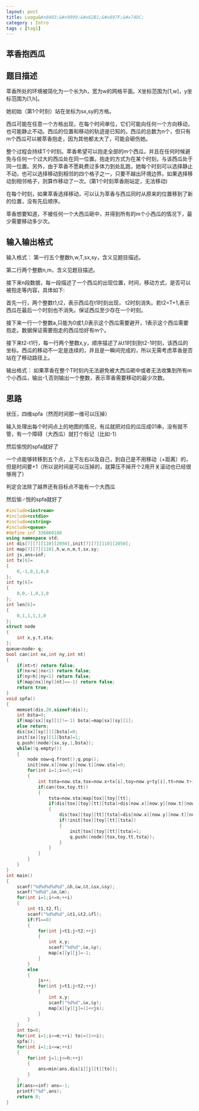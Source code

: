 ```yaml
---
layout: post
title: Luogu&#x8403;&#x9999;&#x62B1;&#x897F;&#x74DC;
category : Intro 
tags : [tag1]
---
```


## &#x8403;&#x9999;&#x62B1;&#x897F;&#x74DC;

## &#x9898;&#x76EE;&#x63CF;&#x8FF0;

&#x8403;&#x9999;&#x6240;&#x5904;&#x7684;&#x73AF;&#x5883;&#x88AB;&#x7B80;&#x5316;&#x4E3A;&#x4E00;&#x4E2A;&#x957F;&#x4E3A;h&#xFF0C;&#x5BBD;&#x4E3A;w&#x7684;&#x7F51;&#x683C;&#x5E73;&#x9762;&#x3002;X&#x5750;&#x6807;&#x8303;&#x56F4;&#x4E3A;[1,w]&#xFF0C;y&#x5750;&#x6807;&#x8303;&#x56F4;&#x4E3A;[1,h]&#x3002;

&#x5979;&#x521D;&#x59CB;&#xFF08;&#x7B2C;1&#x4E2A;&#x65F6;&#x523B;&#xFF09;&#x7AD9;&#x5728;&#x5750;&#x6807;&#x4E3A;sx,sy&#x7684;&#x65B9;&#x683C;&#x3002;

&#x897F;&#x74DC;&#x53EF;&#x80FD;&#x5728;&#x4EFB;&#x610F;&#x4E00;&#x4E2A;&#x65B9;&#x683C;&#x51FA;&#x73B0;&#xFF0C;&#x5728;&#x6BCF;&#x4E2A;&#x65F6;&#x95F4;&#x5355;&#x4F4D;&#xFF0C;&#x5B83;&#x4EEC;&#x53EF;&#x80FD;&#x5411;&#x4EFB;&#x4F55;&#x4E00;&#x4E2A;&#x65B9;&#x5411;&#x79FB;&#x52A8;&#xFF0C;&#x4E5F;&#x53EF;&#x80FD;&#x9759;&#x6B62;&#x4E0D;&#x52A8;&#x3002;&#x897F;&#x74DC;&#x7684;&#x4F4D;&#x7F6E;&#x548C;&#x79FB;&#x52A8;&#x7684;&#x8F68;&#x8FF9;&#x662F;&#x5DF2;&#x77E5;&#x7684;&#x3002;&#x897F;&#x74DC;&#x7684;&#x603B;&#x6570;&#x4E3A;n&#x4E2A;&#xFF0C;&#x4F46;&#x53EA;&#x6709;m&#x4E2A;&#x897F;&#x74DC;&#x53EF;&#x4EE5;&#x88AB;&#x8403;&#x9999;&#x62B1;&#x8D70;&#xFF0C;&#x56E0;&#x4E3A;&#x5176;&#x4ED6;&#x90FD;&#x592A;&#x5927;&#x4E86;&#xFF0C;&#x53EF;&#x80FD;&#x4F1A;&#x7838;&#x4F24;&#x5979;&#x3002;

&#x6574;&#x4E2A;&#x8FC7;&#x7A0B;&#x4F1A;&#x6301;&#x7EED;T&#x4E2A;&#x65F6;&#x523B;&#x3002;&#x8403;&#x9999;&#x5E0C;&#x671B;&#x53EF;&#x4EE5;&#x62B1;&#x8D70;&#x5168;&#x90E8;&#x7684;m&#x4E2A;&#x897F;&#x74DC;&#xFF0C;&#x5E76;&#x4E14;&#x5728;&#x4EFB;&#x4F55;&#x65F6;&#x5019;&#x907F;&#x514D;&#x4E0E;&#x4EFB;&#x4F55;&#x4E00;&#x4E2A;&#x8FC7;&#x5927;&#x7684;&#x897F;&#x74DC;&#x5904;&#x5728;&#x540C;&#x4E00;&#x4F4D;&#x7F6E;&#x3002;&#x62B1;&#x8D70;&#x7684;&#x65B9;&#x5F0F;&#x4E3A;&#x5728;&#x67D0;&#x4E2A;&#x65F6;&#x523B;&#xFF0C;&#x4E0E;&#x8BE5;&#x897F;&#x74DC;&#x5904;&#x4E8E;&#x540C;&#x4E00;&#x4F4D;&#x7F6E;&#x3002;&#x53E6;&#x5916;&#xFF0C;&#x7531;&#x4E8E;&#x8403;&#x9999;&#x4E0D;&#x613F;&#x8017;&#x8D39;&#x8FC7;&#x591A;&#x4F53;&#x529B;&#x5230;&#x5904;&#x4E71;&#x8DD1;&#xFF0C;&#x5979;&#x6BCF;&#x4E2A;&#x65F6;&#x523B;&#x53EF;&#x4EE5;&#x9009;&#x62E9;&#x9759;&#x6B62;&#x4E0D;&#x52A8;&#xFF0C;&#x4E5F;&#x53EF;&#x4EE5;&#x9009;&#x62E9;&#x79FB;&#x52A8;&#x5230;&#x76F8;&#x90BB;&#x7684;&#x56DB;&#x4E2A;&#x683C;&#x5B50;&#x4E4B;&#x4E00;&#xFF0C;&#x53EA;&#x8981;&#x4E0D;&#x8D8A;&#x51FA;&#x73AF;&#x5883;&#x8FB9;&#x754C;&#x3002;&#x5982;&#x679C;&#x9009;&#x62E9;&#x79FB;&#x52A8;&#x5230;&#x76F8;&#x90BB;&#x683C;&#x5B50;&#xFF0C;&#x5219;&#x7B97;&#x4F5C;&#x79FB;&#x52A8;&#x4E86;&#x4E00;&#x6B21;&#x3002;(&#x7B2C;1&#x4E2A;&#x65F6;&#x523B;&#x8403;&#x9999;&#x521A;&#x7AD9;&#x5B9A;&#xFF0C;&#x65E0;&#x6CD5;&#x79FB;&#x52A8;)

&#x5728;&#x6BCF;&#x4E2A;&#x65F6;&#x523B;&#xFF0C;&#x5982;&#x679C;&#x8403;&#x9999;&#x9009;&#x62E9;&#x79FB;&#x52A8;&#xFF0C;&#x53EF;&#x4EE5;&#x8BA4;&#x4E3A;&#x8403;&#x9999;&#x4E0E;&#x897F;&#x74DC;&#x540C;&#x65F6;&#x4ECE;&#x539F;&#x6765;&#x7684;&#x4F4D;&#x7F6E;&#x79FB;&#x5230;&#x4E86;&#x65B0;&#x7684;&#x4F4D;&#x7F6E;&#xFF0C;&#x6CA1;&#x6709;&#x5148;&#x540E;&#x987A;&#x5E8F;&#x3002;

&#x8403;&#x9999;&#x60F3;&#x8981;&#x77E5;&#x9053;&#xFF0C;&#x4E0D;&#x88AB;&#x4EFB;&#x4F55;&#x4E00;&#x4E2A;&#x5927;&#x897F;&#x74DC;&#x7838;&#x4E2D;&#xFF0C;&#x5E76;&#x5F97;&#x5230;&#x6240;&#x6709;&#x7684;m&#x4E2A;&#x5C0F;&#x897F;&#x74DC;&#x7684;&#x60C5;&#x51B5;&#x4E0B;&#xFF0C;&#x6700;&#x5C11;&#x9700;&#x8981;&#x79FB;&#x52A8;&#x591A;&#x5C11;&#x6B21;&#x3002;

## &#x8F93;&#x5165;&#x8F93;&#x51FA;&#x683C;&#x5F0F;

&#x8F93;&#x5165;&#x683C;&#x5F0F;&#xFF1A;
&#x7B2C;&#x4E00;&#x884C;&#x4E94;&#x4E2A;&#x6574;&#x6570;h,w,T,sx,sy&#xFF0C;&#x542B;&#x4E49;&#x89C1;&#x9898;&#x76EE;&#x63CF;&#x8FF0;&#x3002;

&#x7B2C;&#x4E8C;&#x884C;&#x4E24;&#x4E2A;&#x6574;&#x6570;n,m&#xFF0C;&#x542B;&#x4E49;&#x89C1;&#x9898;&#x76EE;&#x63CF;&#x8FF0;&#x3002;

&#x63A5;&#x4E0B;&#x6765;n&#x6BB5;&#x6570;&#x636E;&#xFF0C;&#x6BCF;&#x4E00;&#x6BB5;&#x63CF;&#x8FF0;&#x4E86;&#x4E00;&#x4E2A;&#x897F;&#x74DC;&#x7684;&#x51FA;&#x73B0;&#x4F4D;&#x7F6E;&#xFF0C;&#x65F6;&#x95F4;&#xFF0C;&#x79FB;&#x52A8;&#x65B9;&#x5F0F;&#xFF0C;&#x662F;&#x5426;&#x53EF;&#x4EE5;&#x88AB;&#x62B1;&#x8D70;&#x7B49;&#x5185;&#x5BB9;&#xFF0C;&#x5177;&#x4F53;&#x5982;&#x4E0B;:

&#x9996;&#x5148;&#x4E00;&#x884C;&#xFF0C;&#x4E24;&#x4E2A;&#x6574;&#x6570;t1,t2&#xFF0C;&#x8868;&#x793A;&#x897F;&#x74DC;&#x5728;t1&#x65F6;&#x523B;&#x51FA;&#x73B0;&#xFF0C; t2&#x65F6;&#x523B;&#x6D88;&#x5931;&#x3002;&#x82E5;t2=T+1,&#x8868;&#x793A;&#x897F;&#x74DC;&#x5728;&#x6700;&#x540E;&#x4E00;&#x4E2A;&#x65F6;&#x523B;&#x4E5F;&#x4E0D;&#x6D88;&#x5931;&#x3002;&#x4FDD;&#x8BC1;&#x897F;&#x74DC;&#x81F3;&#x5C11;&#x5B58;&#x5728;&#x4E00;&#x4E2A;&#x65F6;&#x523B;&#x3002;

&#x63A5;&#x4E0B;&#x6765;&#x4E00;&#x884C;&#x4E00;&#x4E2A;&#x6574;&#x6570;a,&#x53EA;&#x80FD;&#x4E3A;0&#x6216;1,0&#x8868;&#x793A;&#x8FD9;&#x4E2A;&#x897F;&#x74DC;&#x9700;&#x8981;&#x907F;&#x5F00;&#xFF0C;1&#x8868;&#x793A;&#x8FD9;&#x4E2A;&#x897F;&#x74DC;&#x9700;&#x8981;&#x62B1;&#x8D70;&#x3002;&#x6570;&#x636E;&#x4FDD;&#x8BC1;&#x9700;&#x8981;&#x62B1;&#x8D70;&#x7684;&#x897F;&#x74DC;&#x6070;&#x597D;&#x6709;m&#x4E2A;&#x3002;

&#x63A5;&#x4E0B;&#x6765;t2-t1&#x884C;&#xFF0C;&#x6BCF;&#x4E00;&#x884C;&#x4E24;&#x4E2A;&#x6574;&#x6570;x,y&#xFF0C;&#x987A;&#x5E8F;&#x63CF;&#x8FF0;&#x4E86;&#x4ECE;t1&#x65F6;&#x523B;&#x5230;t2-1&#x65F6;&#x523B;&#xFF0C;&#x8BE5;&#x897F;&#x74DC;&#x7684;&#x5750;&#x6807;&#x3002;&#x897F;&#x74DC;&#x7684;&#x79FB;&#x52A8;&#x4E0D;&#x4E00;&#x5B9A;&#x662F;&#x8FDE;&#x7EED;&#x7684;&#xFF0C;&#x5E76;&#x4E14;&#x662F;&#x4E00;&#x77AC;&#x95F4;&#x5B8C;&#x6210;&#x7684;&#xFF0C;&#x6240;&#x4EE5;&#x65E0;&#x9700;&#x8003;&#x8651;&#x8403;&#x9999;&#x662F;&#x5426;&#x7AD9;&#x5728;&#x4E86;&#x79FB;&#x52A8;&#x8DEF;&#x5F84;&#x4E0A;&#x3002;

&#x8F93;&#x51FA;&#x683C;&#x5F0F;&#xFF1A;
&#x5982;&#x679C;&#x8403;&#x9999;&#x5728;&#x6574;&#x4E2A;T&#x65F6;&#x523B;&#x5185;&#x65E0;&#x6CD5;&#x907F;&#x514D;&#x88AB;&#x5927;&#x897F;&#x74DC;&#x7838;&#x4E2D;&#x6216;&#x8005;&#x65E0;&#x6CD5;&#x6536;&#x96C6;&#x5230;&#x6240;&#x6709;m&#x4E2A;&#x5C0F;&#x897F;&#x74DC;&#xFF0C;&#x8F93;&#x51FA;-1,&#x5426;&#x5219;&#x8F93;&#x51FA;&#x4E00;&#x4E2A;&#x6574;&#x6570;&#xFF0C;&#x8868;&#x793A;&#x8403;&#x9999;&#x9700;&#x8981;&#x79FB;&#x52A8;&#x7684;&#x6700;&#x5C11;&#x6B21;&#x6570;&#x3002;

## &#x601D;&#x8DEF;

&#x72B6;&#x538B;&#xFF0C;&#x56DB;&#x7EF4;spfa&#xFF08;&#x7136;&#x800C;&#x65F6;&#x95F4;&#x90A3;&#x4E00;&#x7EF4;&#x53EF;&#x4EE5;&#x538B;&#x6389;&#xFF09;

&#x8F93;&#x5165;&#x5904;&#x7406;&#x51FA;&#x6BCF;&#x4E2A;&#x65F6;&#x95F4;&#x70B9;&#x4E0A;&#x7684;&#x5730;&#x56FE;&#x7684;&#x60C5;&#x51B5;&#xFF0C;&#x6709;&#x74DC;&#x5C31;&#x628A;&#x5BF9;&#x5E94;&#x7684;&#x74DC;&#x538B;&#x6210;01&#x4E32;&#xFF0C;&#x6CA1;&#x6709;&#x5C31;&#x4E0D;&#x7BA1;&#xFF0C;&#x6709;&#x4E00;&#x4E2A;&#x969C;&#x788D;&#xFF08;&#x5927;&#x897F;&#x74DC;&#xFF09;&#x5C31;&#x6253;&#x4E2A;&#x6807;&#x8BB0;&#xFF08;&#x6BD4;&#x5982;-1&#xFF09;

&#x7136;&#x540E;&#x6109;&#x60A6;&#x7684;spfa&#x5C31;&#x597D;&#x4E86;

&#x4E00;&#x4E2A;&#x70B9;&#x80FD;&#x591F;&#x8F6C;&#x79FB;&#x5230;&#x4E94;&#x4E2A;&#x70B9;&#xFF0C;&#x4E0A;&#x4E0B;&#x5DE6;&#x53F3;&#x4EE5;&#x53CA;&#x81EA;&#x5DF1;&#xFF0C;&#x5230;&#x81EA;&#x5DF1;&#x662F;&#x4E0D;&#x7528;&#x79FB;&#x52A8;&#xFF08;+&#x8DDD;&#x79BB;&#xFF09;&#x7684;&#xFF0C;&#x4F46;&#x662F;&#x65F6;&#x95F4;&#x8981;+1&#xFF08;&#x6240;&#x4EE5;&#x8BF4;&#x65F6;&#x95F4;&#x662F;&#x53EF;&#x4EE5;&#x538B;&#x6389;&#x7684;&#xFF0C;&#x5C31;&#x7B97;&#x538B;&#x4E0D;&#x6389;&#x5F00;&#x4E2A;2&#x7528;&#x5F00;&#x5173;&#x6EDA;&#x52A8;&#x4E5F;&#x5DF2;&#x7ECF;&#x5F88;&#x591F;&#x7528;&#x4E86;&#xFF09;

&#x5224;&#x5B9A;&#x5408;&#x6CD5;&#x9664;&#x4E86;&#x8D8A;&#x754C;&#x8FD8;&#x6709;&#x76EE;&#x6807;&#x70B9;&#x4E0D;&#x80FD;&#x6709;&#x4E00;&#x4E2A;&#x5927;&#x897F;&#x74DC;

&#x7136;&#x540E;&#x6109;&#x2642;&#x60A6;&#x7684;spfa&#x5C31;&#x597D;&#x4E86;


```cpp 
#include<iostream>
#include<cstdio>
#include<cstring>
#include<queue>
#define inf 336860180
using namespace std;
int dis[7][7][110][2050],init[7][7][110][2050];
int map[7][7][110],h,w,n,m,t,sx,sy;
int js,ans=inf;
int tx[6]=
{
	0,-1,0,1,0,0
};
int ty[6]=
{
	0,0,-1,0,1,0
};
int len[6]=
{
	0,1,1,1,1,0
};
struct node
{
	int x,y,t,sta;
};
queue<node> q;
bool can(int nx,int ny,int nt)
{
	if(nt>t) return false;
	if(nx>w||nx<1) return false;
	if(ny>h||ny<1) return false;
	if(map[nx][ny][nt]==-1) return false;
	return true;
}
void spfa()
{
	memset(dis,20,sizeof(dis));
	int bsta=0;
	if(map[sx][sy][1]!=-1) bsta|=map[sx][sy][1];
	else return;
	dis[sx][sy][1][bsta]=0;
	init[sx][sy][1][bsta]=1;
	q.push((node){sx,sy,1,bsta});
	while(!q.empty())
	{
		node now=q.front();q.pop();
		init[now.x][now.y][now.t][now.sta]=0;
		for(int i=1;i<=5;++i)
		{
			int tsta=now.sta,tox=now.x+tx[i],toy=now.y+ty[i],tt=now.t+1;
			if(can(tox,toy,tt))
			{
				tsta=now.sta|map[tox][toy][tt];
				if(dis[tox][toy][tt][tsta]>dis[now.x][now.y][now.t][now.sta]+len[i])
				{
					dis[tox][toy][tt][tsta]=dis[now.x][now.y][now.t][now.sta]+len[i];
					if(!init[tox][toy][tt][tsta])
					{
						init[tox][toy][tt][tsta]=1;
						q.push((node){tox,toy,tt,tsta});
					}
				}
			}
		}
	}
}
int main()
{
	scanf("%d%d%d%d%d",&h,&w,&t,&sx,&sy);
	scanf("%d%d",&n,&m);
	for(int i=1;i<=n;++i)
	{
		int t1,t2,fl;
		scanf("%d%d%d",&t1,&t2,&fl);
		if(fl==0) 
		{
			for(int j=t1;j<t2;++j)
			{
				int x,y;
				scanf("%d%d",&x,&y);
				map[x][y][j]=-1;
			}
		}
		else
		{
			js++;
			for(int j=t1;j<t2;++j)
			{
				int x,y;
				scanf("%d%d",&x,&y);
				map[x][y][j]=(1<<js);
			}
		}
	}
	int to=0;
	for(int i=1;i<=m;++i) to|=(1<<i);
	spfa();
	for(int i=1;i<=w;++i)
	{
		for(int j=1;j<=h;++j)
		{
		    ans=min(ans,dis[i][j][t][to]);
		}
	}
	if(ans>=inf) ans=-1;
	printf("%d",ans);
	return 0;
}
``` 
